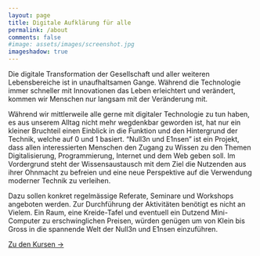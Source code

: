```yaml
---
layout: page
title: Digitale Aufklärung für alle 
permalink: /about
comments: false
#image: assets/images/screenshot.jpg
imageshadow: true
---
```


Die digitale Transformation der Gesellschaft und aller weiteren Lebensbereiche ist in
unaufhaltsamen Gange. Während die Technologie immer schneller mit Innovationen das
Leben erleichtert und verändert, kommen wir Menschen nur langsam mit der Veränderung
mit.

Während wir mittlerweile alle gerne mit digitaler Technologie zu tun haben, es aus unserem
Alltag nicht mehr wegdenkbar geworden ist, hat nur ein kleiner Bruchteil einen Einblick in
die Funktion und den Hintergrund der Technik, welche auf 0 und 1 basiert.
“Null3n und E1nsen” ist ein Projekt, dass allen interessierten Menschen den Zugang zu
Wissen zu den Themen Digitalisierung, Programmierung, Internet und dem Web geben soll.
Im Vordergrund steht der Wissensaustausch mit dem Ziel die Nutzenden aus ihrer
Ohnmacht zu befreien und eine neue Perspektive auf die Verwendung moderner Technik zu
verleihen.

Dazu sollen konkret regelmässige Referate, Seminare und Workshops angeboten werden.
Zur Durchführung der Aktivitäten benötigt es nicht an Vielem. Ein Raum, eine Kreide-Tafel
und eventuell ein Dutzend Mini-Computer zu erschwinglichen Preisen, würden genügen um
von Klein bis Gross in die spannende Welt der Null3n und E1nsen einzuführen.

<a target="_blank" href="https://nullen-einsen.github.io/categories/kurse" class="btn btn-dark"> Zu den Kursen &rarr;</a>

